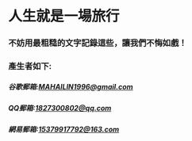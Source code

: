 # 人生就是一場旅行
### 不妨用最粗糙的文字記錄這些，讓我們不悔如戲！
### 產生者如下:
##### 谷歌郵箱:MAHAILIN1996@gmail.com
##### QQ郵箱:1827300802@qq.com
##### 網易郵箱:15379917792@163.com
